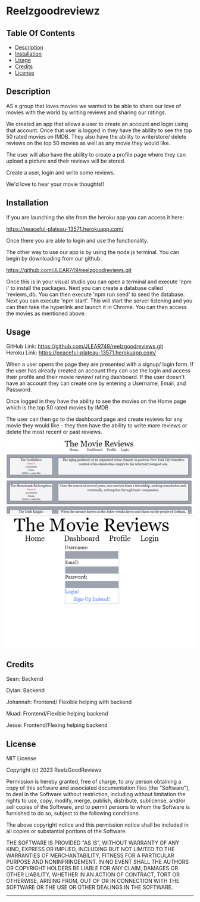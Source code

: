 # Reelzgoodreviewz

 ## Table Of Contents
  - [Description](#description)
  - [Installation](#installation)
  - [Usage](#usage)
  - [Credits](#credits)
  - [License](#license)


## Description

AS a group that loves movies we wanted to be able to share our love of movies with the world by writing reviews and sharing our ratings.

We created an app that allows a user to create an account and login using that account.  Once that user is logged in they have the ability to see the top 50 rated movies on IMDB.  They also have the ability to write/store/ delete reviews on the top 50 movies as well as any movie they would like.

The user will also have the ability to create a profile page where they can upload a picture and their reviews will be stored.

Create a user, login and write some reviews.

We'd love to hear your movie thoughts!!


## Installation

If you are launching the site from the heroku app you can access it here:<br>

https://peaceful-plateau-13571.herokuapp.com/<br>

Once there you are able to login and use the functionality.

The other way to use our app is by using the node.js terminal.  You can begin by downloading from our github:<br>

https://github.com/JLEAR749/reelzgoodreviews.git<br>

Once this is in your visual studio you can open a terminal and execute 'npm i' to install the packages.  Next you can create a database called 'reviews_db.  You can then execute 'npm run seed' to seed the database.  Next you can execute 'npm start'.  This will start the server listening and you can then take the hyperlink and launch it in Chrome.  You can then access the movies as mentioned above.


## Usage

GitHub Link:  https://github.com/JLEAR749/reelzgoodreviews.git <br>
Heroku Link:  https://peaceful-plateau-13571.herokuapp.com/

When a user opens the page they are presented with a signup/ login form.  If the user has already created an account they can use the login and access their profile and their movie review/ rating dashboard.  If the user doesn't have an account they can create one by entering a Username, Email, and Password.

Once logged in they have the ability to see the movies on the Home page which is the top 50 rated movies by IMDB 

The user can then go to the dashboard page and create reviews for any movie they would like - they then have the ability to write more reviews or delete the most recent or past reviews.

![Movie List](./Assets/Movie%20Page.png)
![Login Page](./Assets/Login%20Page.png)


## Credits

Sean: Backend<br>

Dylan: Backend<br>

Johannah: Frontend/ Flexible helping with backend<br>

Muad: Frontend/Flexible helping backend<br>

Jesse: Frontend/Flexing helping backend<br>


## License

MIT License

Copyright (c) 2023 ReelzGoodReviewz

Permission is hereby granted, free of charge, to any person obtaining a copy
of this software and associated documentation files (the "Software"), to deal
in the Software without restriction, including without limitation the rights
to use, copy, modify, merge, publish, distribute, sublicense, and/or sell
copies of the Software, and to permit persons to whom the Software is
furnished to do so, subject to the following conditions:

The above copyright notice and this permission notice shall be included in all
copies or substantial portions of the Software.

THE SOFTWARE IS PROVIDED "AS IS", WITHOUT WARRANTY OF ANY KIND, EXPRESS OR
IMPLIED, INCLUDING BUT NOT LIMITED TO THE WARRANTIES OF MERCHANTABILITY,
FITNESS FOR A PARTICULAR PURPOSE AND NONINFRINGEMENT. IN NO EVENT SHALL THE
AUTHORS OR COPYRIGHT HOLDERS BE LIABLE FOR ANY CLAIM, DAMAGES OR OTHER
LIABILITY, WHETHER IN AN ACTION OF CONTRACT, TORT OR OTHERWISE, ARISING FROM,
OUT OF OR IN CONNECTION WITH THE SOFTWARE OR THE USE OR OTHER DEALINGS IN THE
SOFTWARE.

---

